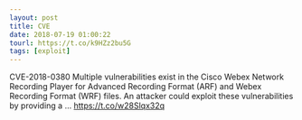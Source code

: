 ```yaml
---
layout: post
title: CVE
date: 2018-07-19 01:00:22
tourl: https://t.co/k9HZz2bu5G
tags: [exploit]
---
```

CVE-2018-0380 Multiple vulnerabilities exist in the Cisco Webex Network Recording Player for Advanced Recording Format (ARF) and Webex Recording Format (WRF) files. An attacker could exploit these vulnerabilities by providing a ... https://t.co/w28Slqx32q